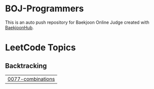 # BOJ-Programmers
This is an auto push repository for Baekjoon Online Judge created with [BaekjoonHub](https://github.com/BaekjoonHub/BaekjoonHub).

<!---LeetCode Topics Start-->
# LeetCode Topics
## Backtracking
|  |
| ------- |
| [0077-combinations](https://github.com/wdmab1204/CodingTest-History/tree/master/0077-combinations) |
<!---LeetCode Topics End-->